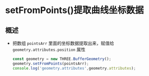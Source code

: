 # setFromPoints()提取曲线坐标数据

## 概述

+ 把数组 `pointsArr` 里面的坐标数据提取出来，赋值给 `geometry.attributes.position` 属性

  ```js
  const geometry = new THREE.BufferGeometry();
  geometry.setFromPoints(pointsArr);
  console.log('geometry.attributes',geometry.attributes);
  ```
